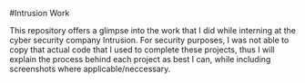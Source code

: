 #Intrusion Work

This repository offers a glimpse into the work that I did while interning at the cyber security company Intrusion.
For security purposes, I was not able to copy that actual code that I used to complete these projects, thus I will
explain the process behind each project as best I can, while including screenshots where applicable/neccessary. 

